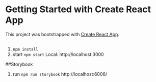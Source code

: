 # Getting Started with Create React App

This project was bootstrapped with [Create React App](https://github.com/facebook/create-react-app).

##

1. `npm install`
2. start `npm start`
   Local: http://localhost:3000

##Storybook
1. run `npm run storybook` 
   http://localhost:6006/
